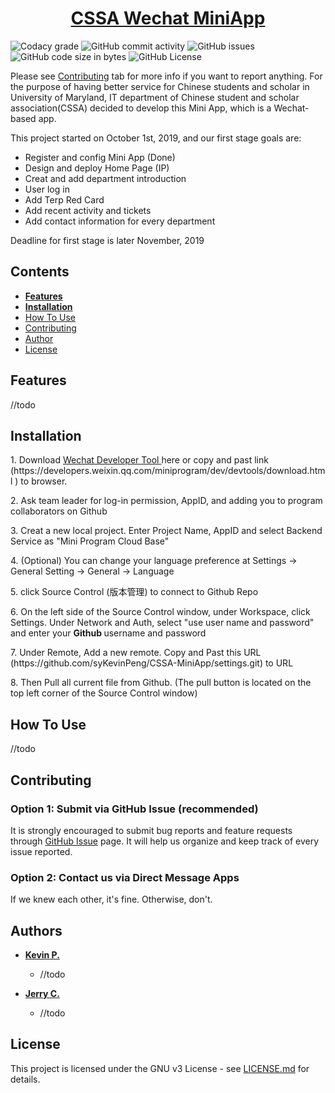 <h1 align="center">
  <a href="https://github.com/syKevinPeng/CSSA-MiniApp/">CSSA Wechat MiniApp</a>
</h1>

![Codacy grade](https://api.codacy.com/project/badge/Grade/8126695323e746c48e84aacc7f4fbd30?isInternal=true) ![GitHub commit activity](https://img.shields.io/github/commit-activity/y/syKevinPeng/CSSA-MiniApp.svg) ![GitHub issues](https://img.shields.io/github/issues/syKevinPeng/CSSA-MiniApp.svg) ![GitHub code size in bytes](https://img.shields.io/github/languages/code-size/syKevinPeng/CSSA-MiniApp.svg) ![GitHub License](https://img.shields.io/github/license/syKevinPeng/CSSA-MiniApp.svg)

Please see [Contributing](#user-content-contributing) tab for more info if you want to report anything.
For the purpose of having better service for Chinese students and scholar in University of Maryland, IT department of Chinese student and scholar association(CSSA) decided to develop this Mini App, which is a Wechat-based app.

This project started on October 1st, 2019, and our first stage goals are:
<ul>
<li> Register and config Mini App (Done)</li>
<li> Design and deploy Home Page (IP)</li>
<li> Creat and add department introduction</li>
<li> User log in</li>
<li> Add Terp Red Card</li>
<li> Add recent activity and tickets</li>
<li> Add contact information for every department</li>
</ul>

<p>Deadline for first stage is later November, 2019</p>

## Contents

-   [**Features**](#user-content-features)
-   [**Installation**](#user-content-installation)
-   [How To Use](#user-content-how-to-use)
-   [Contributing](#user-content-contributing)
-   [Author](#user-content-author)
-   [License](#user-content-license)

## Features

//todo

## Installation
<p>1. Download <a href="https://developers.weixin.qq.com/miniprogram/dev/devtools/download.html
">Wechat Developer Tool </a> here or copy and past link (https://developers.weixin.qq.com/miniprogram/dev/devtools/download.html
) to browser. </p>
<p>2. Ask team leader for log-in permission, AppID, and adding you to program collaborators on Github</p>
<p>3. Creat a new local project. Enter Project Name, AppID and select Backend Service as "Mini Program Cloud Base"</p>
<p>4. (Optional) You can change your language preference at Settings -> General Setting -> General -> Language</p>
<p>5. click Source Control (版本管理) to connect to Github Repo</p>
<p>6. On the left side of the Source Control window, under Workspace, click Settings. Under Network and Auth, select "use user name and password" and enter your <b> Github </b> username and password</p>
<p>7. Under Remote, Add a new remote. Copy and Past this URL (https://github.com/syKevinPeng/CSSA-MiniApp/settings.git) to URL</p>
<p>8. Then Pull all current file from Github. (The pull button is located on the top left corner of the Source Control window)</p>

## How To Use

//todo

## Contributing

### Option 1: Submit via GitHub Issue (recommended)

It is strongly encouraged to submit bug reports and feature requests through [GitHub Issue](https://github.com/syKevinPeng/CSSA-MiniApp/issues) page. It will help us organize and keep track of every issue reported.

### Option 2: Contact us via Direct Message Apps

If we knew each other, it's fine. Otherwise, don't.

## Authors

-   **[Kevin P.](<https://github.com/syKevinPeng>)**
    -   //todo

-   **[Jerry C.](<https://github.com/jerryc05>)**
    -   //todo

## License

This project is licensed under the GNU v3 License - see [LICENSE.md](https://github.com/syKevinPeng/CSSA-MiniApp/blob/master/LICENSE) for details.